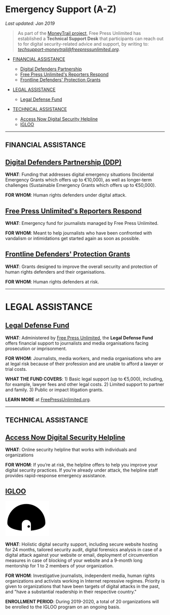 # Emergency Support (A-Z)

*Last updated: Jan 2019*

> As part of the [MoneyTrail project](https://www.money-trail.org/), Free Press Unlimited has established a **Technical Support Desk** that participants can reach out to for digital security-related advice and support, by writing to: *techsupport-moneytrail@freepressunlimited.org*.


* [FINANCIAL ASSISTANCE](#financial-assistance)
  * [Digital Defenders Partnership](#digital-defenders-partnership-ddp)
  * [Free Press Unlimited's Reporters Respond](#free-press-unlimiteds-reporters-respond)
  * [Frontline Defenders' Protection Grants](#frontline-defenders-protection-grants)

* [LEGAL ASSISTANCE](#legal-assistance)
  * [Legal Defense Fund](#Legal-Defense-Fund)

* [TECHNICAL ASSISTANCE](#technical-assistance)
  * [Access Now Digital Security Helpline](#access-now-digital-security-helpline)
  * [IGLOO](#igloo)
  
  
  
  
  




  
* * * 

## FINANCIAL ASSISTANCE

## **[Digital Defenders Partnership (DDP)](https://www.digitaldefenders.org/)**

**WHAT**: Funding that addresses digital emergency situations (Incidental Emergency Grants which offers up to €10,000), as well as longer-term challenges (Sustainable Emergency Grants which offers up to €50,000).

**FOR WHOM**: Human rights defenders under digital attack.


## **[Free Press Unlimited's Reporters Respond](https://www.freepressunlimited.org/en/projects/reporters-respond-emergency-funding-for-the-media)**

**WHAT**: Emergency fund for journalists managed by Free Press Unlimited.

**FOR WHOM**: Meant to help journalists who have been confronted with vandalism or intimidations get started again as soon as possible.


## **[Frontline Defenders' Protection Grants](https://www.frontlinedefenders.org/en/programme/protection-grants)**

**WHAT**: Grants designed to improve the overall security and protection of human rights defenders and their organisations.

**FOR WHOM**: Human rights defenders at risk.

* * * 



# LEGAL ASSISTANCE

## **[Legal Defense Fund](https://www.freepressunlimited.org/en/legal-support-for-journalists)**

**WHAT**: Administered by [Free Press Unlimited](https://www.freepressunlimited.org/en), the **Legal Defense Fund** offers financial support to journalists and media organisations facing prosecution or imprisonment.

**FOR WHOM**: Journalists, media workers, and media organisations who are at legal risk because of their profession and are unable to afford a lawyer or trial costs.

**WHAT THE FUND COVERS**: 1) Basic legal support (up to €5,000), including, for example, lawyer fees and other legal costs. 2) Limited support to partner and family. 3) Public or impact litigation grants.

**LEARN MORE** at [FreePressUnlimited.org](https://www.freepressunlimited.org/en/legal-support-for-journalists).











* * *


## TECHNICAL ASSISTANCE

## **[Access Now Digital Security Helpline](https://www.accessnow.org/help/)**

**WHAT**: Online security helpline that works with individuals and organizations

**FOR WHOM**: If you’re at risk, the helpline offers to help you improve your digital security practices. If you’re already under attack, the helpline staff provides rapid-response emergency assistance.






## **[IGLOO](https://www.qurium.org/igloo)**

![Igloo](/assets/images/igloo.png)

**WHAT**: Holistic digital security support, including secure website hosting for 24 months, tailored security audit, digital forensics analysis in case of a digital attack against your website or email, deployment of circumvention measures in case of blocking of your website and a 9-month long mentorship for 1 to 2 members of your organization.

**FOR WHOM**: Investigative journalists, independent media, human rights organizations and activists working in Internet repressive regimes. Priority is given to organizations that have been targets of digital attacks in the past, and "have a substantial readership in their respective country."

**ENROLLMENT PERIOD**: During 2019-2020, a total of 20 organizations will be enrolled to the IGLOO program on an ongoing basis.
